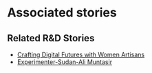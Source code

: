 # Associated stories

<!-- !!DO NOT REMOVE!! start autogenerated hyperlinks -->
## Related R&D Stories
- [Crafting Digital Futures with Women Artisans](/RnD-Archive/stories/?doc=Explorers_GHA)
- [Experimenter-Sudan-Ali Muntasir](/RnD-Archive/stories/?doc=Experimenters_SDN)
<!-- !!DO NOT REMOVE!! end autogenerated hyperlinks -->